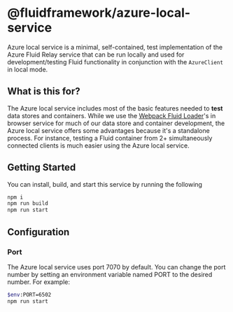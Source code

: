 # @fluidframework/azure-local-service

Azure local service is a minimal, self-contained, test implementation of the Azure Fluid Relay service that can be run locally and used for development/testing Fluid functionality in conjunction with the `AzureClient` in local mode.

## What is this for?

The Azure local service includes most of the basic features needed to **test** data stores and containers. While we use the [Webpack Fluid Loader](../../packages/tools/webpack-fluid-loader)'s in browser service for much of our data store and container development, the Azure local service offers some advantages because it's a standalone process. For instance, testing a Fluid container from 2+ simultaneously connected clients is much easier using the Azure local service.

## Getting Started
You can install, build, and start this service by running the following

```sh
npm i
npm run build
npm run start
```

## Configuration
### Port
The Azure local service uses port 7070 by default.  You can change the port number by setting an environment
variable named PORT to the desired number.  For example:
```sh
$env:PORT=6502
npm run start
```
